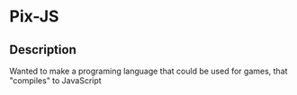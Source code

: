# Pix-JS

## Description

Wanted to make a programing language that could be used for games, that "compiles" to JavaScript

